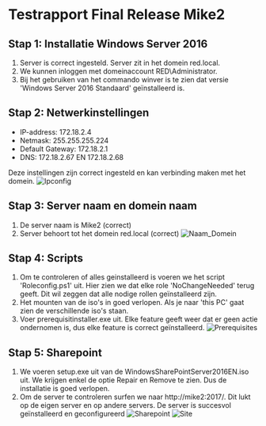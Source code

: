 # Testrapport Final Release Mike2
## Stap 1: Installatie Windows Server 2016
  1. Server is correct ingesteld. Server zit in het domein red.local.
  2. We kunnen inloggen met domeinaccount RED\Administrator.
  3. Bij het gebruiken van het commando winver is te zien dat versie 'Windows Server 2016 Standaard' geïnstalleerd is.
## Stap 2: Netwerkinstellingen
  - IP-address: 172.18.2.4
  - Netmask: 255.255.255.224
  - Default Gateway: 172.18.2.1
  - DNS: 172.18.2.67 EN 172.18.2.68
  
  Deze instellingen zijn correct ingesteld en kan verbinding maken met het domein.
  ![Ipconfig](https://github.com/HoGentTIN/p3ops-red/blob/master/Mike%202%20-%20SharePoint/Test/Images/Ipconfig.png)
  
## Stap 3: Server naam en domein naam
  1. De server naam is Mike2 (correct)
  2. Server behoort tot het domein red.local (correct)
  ![Naam_Domein](https://github.com/HoGentTIN/p3ops-red/blob/master/Mike%202%20-%20SharePoint/Test/Images/Naam_Domein.png)
  
## Stap 4: Scripts
  1. Om te controleren of alles geinstalleerd is voeren we het script 'Roleconfig.ps1' uit. Hier zien we dat elke role 'NoChangeNeeded' terug 
  geeft. Dit wil zeggen dat alle nodige rollen geïnstalleerd zijn.
  2. Het mounten van de iso's in goed verlopen. Als je naar 'this PC' gaat zien de verschillende iso's staan.
  3. Voer prerequisitinstaller.exe uit. Elke feature geeft weer dat er geen actie ondernomen is, dus elke feature is correct geïnstalleerd.
  ![Prerequisites](https://github.com/HoGentTIN/p3ops-red/blob/master/Mike%202%20-%20SharePoint/Test/Images/Prerequisites.png)
## Stap 5: Sharepoint
  1. We voeren setup.exe uit van de WindowsSharePointServer2016EN.iso uit. We krijgen enkel de optie Repair en Remove te zien.
  Dus de installatie is goed verlopen.
  2. Om de server te controleren surfen we naar http://mike2:2017/. Dit lukt op de eigen server en op andere servers.
  De server is succesvol geïnstalleerd en geconfigureerd
![Sharepoint](https://github.com/HoGentTIN/p3ops-red/blob/master/Mike%202%20-%20SharePoint/Test/Images/Sharepoint.png)
![Site](https://github.com/HoGentTIN/p3ops-red/blob/master/Mike%202%20-%20SharePoint/Test/Images/Site.png)
